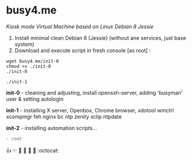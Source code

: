 # busy4.me
<i>Kiosk mode Virtual Machine based on Linux Debian 8 Jessie</i>

1. Install minimal clean Debian 8 (Jessie) (without ane services, just base system)
2. Download and execute script in fresh console [as root] :

```shell
wget busy4.me/init-0
chmod +x ./init-0
./init-0

./init-1

```

**init-0** - cleaning and adjusting, install openssh-server, adding 'busyman' user & setting autologin

**init-1** - installing X server, Openbox, Chrome browser, xdotool wmctrl xcompmgr feh nginx bc ntp zenity xclip ntpdate

**init-2** - installing automation scripts...

``` diff
- root
```
 
:+1: :sparkles: :camel: :tada: :rocket: :metal: :octocat: 
